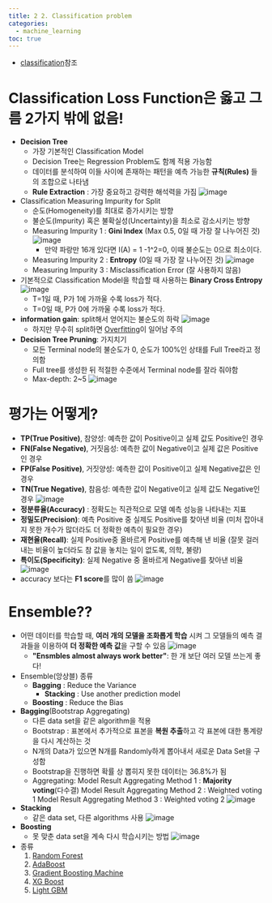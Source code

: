 ```yaml
---
title: 2 2. Classification problem
categories:
  - machine_learning
toc: true
---
```


- [classification](https://code7ssage.github.io/key_terms/classification//)참조

# Classification Loss Function은 옳고 그름 2가지 밖에 없음!
- **Decision Tree**
	- 가장 기본적인 Classification Model 
	- Decision Tree는 Regression Problem도 함께 적용 가능함
	- 데이터를 분석하여 이들 사이에 존재하는 패턴을 예측 가능한 **규칙(Rules)** 들의 조합으로 나타냄
	- **Rule Extraction** : 가장 중요하고 강력한 해석력을 가짐
	![image](https://github.com/code7ssage/code7ssage.github.io/blob/master/assets/attached%20file/Pasted%20image%2020240105124748.png?raw=true)
- Classification Measuring Impurity for Split
	- 순도(Homogeneity)를 최대로 증가시키는 방향 
	- 불순도(Impurity) 혹은 불확실성(Uncertainty)을 최소로 감소시키는 방향
	- Measuring Impurity 1 : **Gini Index** (Max 0.5, 0일 때 가장 잘 나누어진 것)
		![image](https://github.com/code7ssage/code7ssage.github.io/blob/master/assets/attached%20file/Pasted%20image%2020240105123246.png?raw=true)
		- 만약 파랑만 16개 있다면 I(A) = 1 -1^2=0, 이때 불순도는 0으로 최소이다.
	- Measuring Impurity 2 : **Entropy** (0일 때 가장 잘 나누어진 것)
		![image](https://github.com/code7ssage/code7ssage.github.io/blob/master/assets/attached%20file/Pasted%20image%2020240105123512.png?raw=true)
	- Measuring Impurity 3 : Misclassification Error (잘 사용하지 않음)
- 기본적으로 Classification Model을 학습할 때 사용하는 **Binary Cross Entropy**
	![image](https://github.com/code7ssage/code7ssage.github.io/blob/master/assets/attached%20file/Pasted%20image%2020240105123911.png?raw=true)
	- T=1일 때, P가 1에 가까울 수록 loss가 적다.
	- T=0일 때, P가 0에 가까울 수록 loss가 적다.
- **information gain**: split해서 얻어지는 불순도의 하락
	![image](https://github.com/code7ssage/code7ssage.github.io/blob/master/assets/attached%20file/Pasted%20image%2020240105125149.png?raw=true)
	- 하지만 무수히 split하면 [Overfitting](https://code7ssage.github.io/key_terms/Overfitting//)이 일어남 주의
- **Decision Tree Pruning**: 가지치기
	- 모든 Terminal node의 불순도가 0, 순도가 100%인 상태를 Full Tree라고 정의함 
	- Full tree를 생성한 뒤 적절한 수준에서 Terminal node를 잘라 줘야함
	- Max-depth: 2~5
	![image](https://github.com/code7ssage/code7ssage.github.io/blob/master/assets/attached%20file/Pasted%20image%2020240105125354.png?raw=true)

# 평가는 어떻게?
- **TP(True Positive)**, 참양성: 예측한 값이 Positive이고 실제 값도 Positive인 경우 
- **FN(False Negative)**, 거짓음성: 예측한 값이 Negative이고 실제 값은 Positive인 경우 
- **FP(False Positive)**, 거짓양성: 예측한 값이 Positive이고 실제 Negative값은 인 경우 
- **TN(True Negative)**, 참음성: 예측한 값이 Negative이고 실제 값도 Negative인 경우
	![image](https://github.com/code7ssage/code7ssage.github.io/blob/master/assets/attached%20file/Pasted%20image%2020240105125959.png?raw=true)
- **정분류율(Accuracy)** : 정확도는 직관적으로 모델 예측 성능을 나타내는 지표 
- **정밀도(Precision)**: 예측 Positive 중 실제도 Positive를 찾아낸 비율 
	(미처 잡아내지 못한 개수가 많더라도 더 정확한 예측이 필요한 경우) 
- **재현율(Recall)**: 실제 Positive중 올바르게 Positive를 예측해 낸 비율 
	(잘못 걸러내는 비율이 높더라도 참 값을 놓치는 일이 없도록, 의학, 불량) 
- **특이도(Specificity)**: 실제 Negative 중 올바르게 Negative를 찾아낸 비율
	![image](https://github.com/code7ssage/code7ssage.github.io/blob/master/assets/attached%20file/Pasted%20image%2020240105130120.png?raw=true)
- accuracy 보다는 **F1 score**를 많이 씀
	![image](https://github.com/code7ssage/code7ssage.github.io/blob/master/assets/attached%20file/Pasted%20image%2020240105130229.png?raw=true)

# Ensemble??
- 어떤 데이터를 학습할 때, **여러 개의 모델을 조화롭게 학습** 시켜 그 모델들의 예측 결과들을 이용하여 **더 정확한 예측 값**을 구할 수 있음
	![image](https://github.com/code7ssage/code7ssage.github.io/blob/master/assets/attached%20file/Pasted%20image%2020240105132025.png?raw=true)
	- **"Ensmbles almost always work better"**: 한 개 보단 여러 모델 쓰는게 좋다!
- Ensemble(앙상블) 종류 
	- **Bagging** : Reduce the Variance 
		- **Stacking** : Use another prediction model 
	- **Boosting** : Reduce the Bias
- **Bagging**(Bootstrap Aggregating)
	- 다른 data set을 같은 algorithm을 적용
	- Bootstrap : 표본에서 추가적으로 표본을 **복원 추출**하고 각 표본에 대한 통계량을 다시 계산하는 것
	- N개의 Data가 있으면 N개를 Randomly하게 뽑아내서 새로운 Data Set을 구성함
	- Bootstrap을 진행하면 확률 상 뽑히지 못한 데이터는 36.8%가 됨
	- Aggregating: 
		Model Result Aggregating Method 1 : **Majority voting**(다수결)
		Model Result Aggregating Method 2 : Weighted voting 1
		Model Result Aggregating Method 3 : Weighted voting 2
	![image](https://github.com/code7ssage/code7ssage.github.io/blob/master/assets/attached%20file/Pasted%20image%2020240105132442.png?raw=true)
- **Stacking**
	- 같은 data set, 다른 algorithms 사용
	![image](https://github.com/code7ssage/code7ssage.github.io/blob/master/assets/attached%20file/Pasted%20image%2020240105132618.png?raw=true)
- **Boosting**
	- 못 맞춘 data set을 계속 다시 학습시키는 방법
	![image](https://github.com/code7ssage/code7ssage.github.io/blob/master/assets/attached%20file/Pasted%20image%2020240105132807.png?raw=true)
- 종류
	1. [Random Forest](https://code7ssage.github.io/key_terms/Random-Forest/)
	2. [AdaBoost](https://code7ssage.github.io/key_terms/AdaBoost//)
	3. [Gradient Boosting Machine](https://code7ssage.github.io/key_terms/Gradient-Boosting-Machine//)
	4. [XG Boost](https://code7ssage.github.io/key_terms/XG-Boost//)
	5. [Light GBM](https://code7ssage.github.io/key_terms/Light-GBM//)